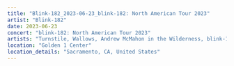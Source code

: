 ```yaml
---
title: "Blink-182_2023-06-23_blink-182: North American Tour 2023"
artist: "Blink-182"
date: 2023-06-23
concert: "blink-182: North American Tour 2023"
artists: "Turnstile, Wallows, Andrew McMahon in the Wilderness, blink-182, Bleachers, Beach Bunny"
location: "Golden 1 Center"
location_details: "Sacramento, CA, United States"
---
```

